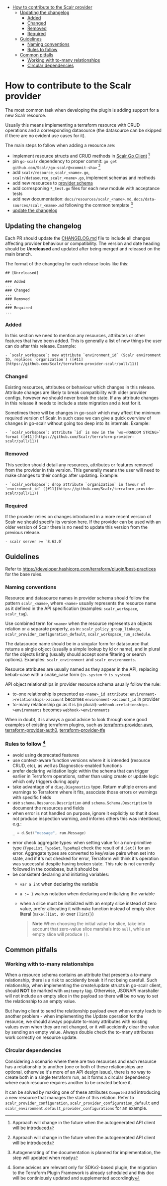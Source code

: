 <!-- TOC -->
* [How to contribute to the Scalr provider](#how-to-contribute-to-the-scalr-provider)
  * [Updating the changelog](#updating-the-changelog)
    * [Added](#added)
    * [Changed](#changed)
    * [Removed](#removed)
    * [Required](#required)
  * [Guidelines](#guidelines)
    * [Naming conventions](#naming-conventions)
    * [Rules to follow](#rules-to-follow-3)
  * [Common pitfalls](#common-pitfalls)
    * [Working with to-many relationships](#working-with-to-many-relationships)
    * [Circular dependencies](#circular-dependencies)
<!-- TOC -->

# How to contribute to the Scalr provider

The most common task when developing the plugin is adding support for a new Scalr resource.

Usually this means implementing a terraform resource with CRUD operations and a corresponding datasource (the datasource can be skipped if there are no evident use cases for it).

The main steps to follow when adding a resource are:
- implement resource structs and CRUD methods in [Scalr Go Client](https://github.com/Scalr/go-scalr/) [^1]
- pin `go-scalr` dependency to proper commit: `go get github.com/Scalr/go-scalr@<commit-sha>` [^1]
- add `scalr/resource_scalr_<name>.go`, `scalr/datasource_scalr_<name>.go`, implement schemas and methods
- add new resources to [provider schema](./scalr/provider.go)
- add corresponing `*_test.go` files for each new module with acceptance tests
- add new documentation: `docs/resources/scalr_<name>.md`, `docs/data-sources/scalr_<name>.md` following the common template [^2]
- [update the changelog](#updating-the-changelog)

## Updating the changelog

Each PR should update the [CHANGELOG.md](./CHANGELOG.md) file to include all changes affecting provider behaviour or compatibility. The version and date heading should be **Unreleased** and updated after being merged and released on the main branch.

The format of the changelog for each release looks like this:

```
## [Unreleased]

### Added
...
### Changed
...
### Removed
...
### Required
...
```

### Added

In this section we need to mention any resources, attributes or other features that have been added. This is generally a list of new things the user can do after this release. Example:

```
- `scalr_workspace`: new attribute `environment_id` (Scalr environment ID, replaces `organization`) ([#11](https://github.com/Scalr/terraform-provider-scalr/pull/11))
```

### Changed

Existing resources, attributes or behaviour which changes in this release. Attribute changes are likely to break compatibility with older provider configs, however we should never break the state. If any attribute changes in this release it needs to include a state migration and a test for it.

Sometimes there will be changes in go-scalr which may affect the minimum required version of Scalr. In such case we can give a quick overview of changes in go-scalr without going too deep into its internals. Example:

```
- `scalr_workspace`: attribute `id` is now in the `ws-<RANDOM STRING>` format ([#11](https://github.com/Scalr/terraform-provider-scalr/pull/11))
```

### Removed

This section should detail any resources, attributes or features removed from the provider in this version. This generally means the user will need to make changes to their configs after updating. Example:

```
- `scalr_workspace`: drop attribute `organization` in favour of `environment_id` ([#11](https://github.com/Scalr/terraform-provider-scalr/pull/11))
```

### Required

If the provider relies on changes introduced in a more recent version of Scalr we should specify its version here. If the provider can be used with an older version of Scalr there is no need to update this version from the previous release.

```
- scalr server >= `8.63.0`
```

## Guidelines

Refer to https://developer.hashicorp.com/terraform/plugin/best-practices for the base rules.

### Naming conventions

Resource and datasource names in provider schema should follow the pattern `scalr_<name>`, where `<name>` usually represents the resource name as it defined in the API specification (examples: `scalr_workspace`, `scalr_tag`).

Use combined term for `<name>` when the resource represents an objects relation or a separate property, as in: `scalr_policy_group_linkage`, `scalr_provider_configuration_default`, `scalr_workspace_run_schedule`.

The datasource name should be in a singular form for datasource that returns a single object (usually a simple lookup by id or name), and in plural for the objects listing (usually should accept some filtering or search options). Examples: `scalr_environment` and `scalr_environments`.

Resource attributes are usually named as they appear in the API, replacing kebab-case with a snake_case form (`is-system` -> `is_system`).

API object relationships in provider resource schema usually follow the rule:
- to-one relationship is presented as `<name>_id attribute`: `environment->relationships->account` becomes `environment->account_id` in provider
- to-many relationship go as it is (in plural): `webhook->relationships->environments` becomes `webhook->environments`

When in doubt, it is always a good advice to look through some good examples of existing terraform plugins, such as [terraform-provider-aws](https://github.com/hashicorp/terraform-provider-aws), [terraform-provider-auth0](https://github.com/auth0/terraform-provider-auth0), [terraform-provider-tfe](https://github.com/hashicorp/terraform-provider-tfe)

### Rules to follow [^3]

- avoid using deprecated features
- use context-aware function versions where it is intended (resource CRUD, etc),
as well as Diagnostics-enabled functions
- prefer declaring validation logic within the schema that can trigger earlier in Terraform operations,
rather than using create or update logic which only triggers during apply
- take advantage of a `diag.Diagnostics` type. Return multiple errors and warnings to Terraform
  where it fits, associate those errors or warnings with specific fields
- use `schema.Resource.Description` and `schema.Schema.Description` to document the resources and fields
- when error is not handled on purpose, ignore it explicitly so that it does not produce
  inspection warning, and informs others this was intentional, e.g.:
    ```go
    _ = d.Set("message", run.Message)
    ```
- error check aggregate types: when setting value for a non-primitive type (`TypeList`, `TypeSet`, `TypeMap`) check the result of `d.Set()` for an error. Aggregate types are converted to key/value pairs when set into state, and if it's not checked for error, Terraform will think it's operation was successful despite having broken state. This rule is not currently followed in the codebase, but it should be
- be consistent declaring and initiating variables:
  - `var a int` when declaring the variable
  - `a := 1` walrus notation when declaring and initializing the variable
  - when a slice must be initialized with an empty slice instead of zero value,
    prefer allocating it with `make` function instead of empty slice literal (`make([]int, 0)` over `[]int{}`)

    > **Note**
    > When choosing the initial value for slice, take into account that zero-value slice marshals into `null`,
    while an empty slice will produce `[]`.


## Common pitfalls

### Working with to-many relationships

When a resource schema contains an attribute that presents a to-many relationship, there is a risk to accidently break it if not being carefull. Such relationship, when implementing the create/update structs in go-scalr client, should **NOT** be marked with `omitempty` tag. Otherwise, JSONAPI marshaller will not include an empty slice in the payload so there will be no way to set the relationship to an empty value.

But having client to send the relationship payload even when empty leads to another problem - when implementing the Update operation for the resource, we should always populate to-many attributes with existing values even when they are not changed, or it will accidently clear the value by sending an empty value. Always double check the to-many attributes work correctly on resource update.

### Circular dependencies

Considering a scenario where there are two resources and each resource has a relationship to another (one or both of these relationships are optional, otherwise it's more of an API design issue), there is no way to create both in a single terraform run, as it forms a circular dependency where each resource requires another to be created before it.

It can be solved by making one of these attributes `Computed` and introducing a new resource that manages the state of this relation. Refer to `scalr_provider_configuration`, `scalr_provider_configuration_default` and `scalr_environment.default_provider_configurations` for an example.

[^1]: Approach will change in the future when the autogenerated API client will be introduced
[^2]: Autogenerating of the documentation is planned for implementation, the step will updated when ready
[^3]: Some advices are relevant only for SDKv2-based plugin; the migration to the Terraform Plugin Framework is already scheduled and this doc will be continiously updated and supplemented accordingly
